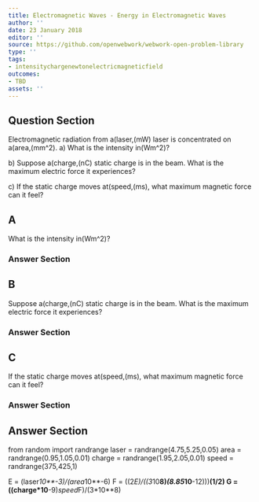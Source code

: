 ```yaml
---
title: Electromagnetic Waves - Energy in Electromagnetic Waves
author: ''
date: 23 January 2018
editor: ''
source: https://github.com/openwebwork/webwork-open-problem-library
type: ''
tags:
- intensitychargenewtonelectricmagneticfield
outcomes:
- TBD
assets: ''
---
```


## Question Section 

Electromagnetic radiation from a(laser,(mW) laser is concentrated on a(area,(mm^2).
a) What is the intensity in(Wm^2)?
 
b) Suppose a(charge,(nC) static charge is in the beam. What is the maximum electric force it experiences?
 
c) If the static charge moves at(speed,(ms), what maximum magnetic force can it feel?
## A
What is the intensity in(Wm^2)?
### Answer Section
## B
Suppose a(charge,(nC) static charge is in the beam. What is the maximum electric force it experiences?
### Answer Section
## C
If the static charge moves at(speed,(ms), what maximum magnetic force can it feel?
### Answer Section


## Answer Section

from random import randrange
laser = randrange(4.75,5.25,0.05)
area = randrange(0.95,1.05,0.01)
charge = randrange(1.95,2.05,0.01)
speed = randrange(375,425,1)

E = (laser*10**-3)/(area*10**-6)
F = ((2*E)/((3*10**8)*(8.85*10**-12)))**(1/2)
G = ((charge*10**-9)*speed*F)/(3*10**8)